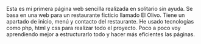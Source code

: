 Esta es mi primera página web sencilla realizada en solitario sin ayuda.
Se basa en una web para un restaurante ficticio llamado El Olivo.
Tiene un apartado de inicio, menú y contacto del restaurante.
He usado tecnologías como php, html y css para realizar todo el proyecto.
Poco a poco voy aprendiendo mejor a estructurarlo todo y hacer más eficientes las páginas.
